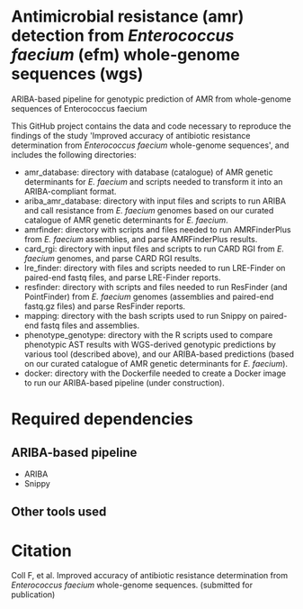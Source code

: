 # Antimicrobial resistance (amr) detection from *Enterococcus faecium* (efm) whole-genome sequences (wgs)
ARIBA-based pipeline for genotypic prediction of AMR from whole-genome sequences of Enterococcus faecium

This GitHub project contains the data and code necessary to reproduce the findings of the study 'Improved accuracy of antibiotic resistance determination from *Enterococcus faecium* whole-genome sequences', and includes the following directories:
* amr_database: directory with database (catalogue) of AMR genetic determinants for *E. faecium* and scripts needed to transform it into an ARIBA-compliant format.
* ariba_amr_database: directory with input files and scripts to run ARIBA and call resistance from *E. faecium* genomes based on our curated catalogue of AMR genetic determinants for *E. faecium*.
* amrfinder: directory with scripts and files needed to run AMRFinderPlus from *E. faecium* assemblies, and parse AMRFinderPlus results.
* card_rgi: directory with input files and scripts to run CARD RGI from *E. faecium* genomes, and parse CARD RGI results.
* lre_finder: directory with files and scripts needed to run LRE-Finder on paired-end fastq files, and parse LRE-Finder reports.
* resfinder: directory with scripts and files needed to run ResFinder (and PointFinder) from *E. faecium* genomes (assemblies and paired-end fastq.gz files) and parse ResFinder reports.
* mapping: directory with the bash scripts used to run Snippy on paired-end fastq files and assemblies.
* phenotype_genotype: directory with the R scripts used to compare phenotypic AST results with WGS-derived genotypic predictions by various tool (described above), and our ARIBA-based predictions (based on our curated catalogue of AMR genetic determinants for *E. faecium*).
* docker: directory with the Dockerfile needed to create a Docker image to run our ARIBA-based pipeline (under construction).

# Required dependencies

## ARIBA-based pipeline

* ARIBA
* Snippy

## Other tools used

# Citation

Coll F, et al. Improved accuracy of antibiotic resistance determination from *Enterococcus faecium* whole-genome sequences. (submitted for publication)

